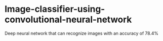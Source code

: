 # Image-classifier-using-convolutional-neural-network
 Deep neural network that can recognize images with an accuracy of 78.4% 
